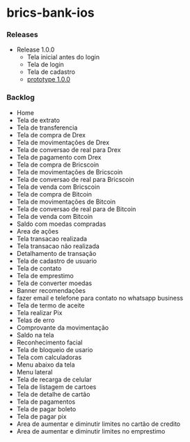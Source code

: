 # brics-bank-ios

### Releases

+ Release 1.0.0
    + Tela inicial antes do login
    + Tela de login
    + Tela de cadastro
    + [prototype 1.0.0](https://viewer.diagrams.net/?tags=%7B%7D&lightbox=1&highlight=0000ff&edit=_blank&layers=1&nav=1&dark=auto#R%3Cmxfile%3E%3Cdiagram%20name%3D%22P%C3%A1gina-1%22%20id%3D%22tZhtIimfVObB4_Rv3gzG%22%3EzZlNc9owEIZ%2FDccwtgU2HAn5OqSTdJhO2t4UW7HVsS1GloPpr6%2BE5A9ZgtA2GC6JtJYW69lX2hWMwDKr7ilcJ19IhNKR50TVCNyMPG8e%2BPyvMGylYRrMpCGmOJImtzWs8G%2BkjI6yljhChTaQEZIyvNaNIclzFDLNBiklG33YG0n1T13DGBmGVQhT0%2FqCI5ZI68wLWvsDwnFSf7Lrz%2BWTDNaD1UqKBEZk0zGB2xFYUkKYbGXVEqWCXc1Fzrvb87R5MYpydsyEn1uP4iTI7%2Bae7z29kG9LEl0pL%2B8wLdWC1cuybU2AkjKPkHDijMD1JsEMrdYwFE83POTclrAs5T2XN5U7RBmq9r6n26yeqwaRDDG65UPqCTUwpRhfdTctfre2JR30XqCMUIU8bly3VHhDgfkLSJ4BaRGiooBUgCqhVB%2BDB8i5w5ADOjlvakE3saE7FTlgkPtaIkoEJiTohSnma0OXR252bnITi%2BYYoQYpfqqsRbPMUjkAXAsSmJ9gj%2FAVpc%2BkwAyTnA95JYyRrDNgkeJYPGCkR5SULMU5WjZnqvNJmGdTDXOz1TuYgYWyfyrKU4Py49P9kwGZr5jphKBCFwr5UgvTDEeRmG4Vr36kDnNm2o5McCqu%2FuWlFeBfWlpxj0i%2BHQZN%2FSB4RbBIGnjHi7E%2BLbIqFtXaWFZInvwv3Ao4ztgXTcFtIty%2FpXj9oF4iJyxMPk%2B3RlCmR%2Bn2ZKeua0n1McpDfCi5D6TfoHd2uhYB2w7P08Eys%2FvygzroTKhse31YVGY6X6E8uTxU3vlVZebkttq%2BjDobBP9YLZ4s37oXmHA9V5cWsFEaOOMGprbeYT5agtEigGZxPbSw%2BI1NT4e23TissGYGsZC7bonxLZntrnOlaK%2Ffzi%2B73lVuYrljDHyizS9wc%2FYpTWZnplQ7PkTp%2F2%2B2%2FQL4FRY4HFcn2LtgburOGxSoyQ9FMVqpLqEsITHJYXrbWns303bMIxEkdwh%2FIca26otaWDKiA0YVZt877R%2FC1ZhXGbJ7UynXu8627uR8wWLWlTN2eA2uLHLuxAe1oZ2962nTnxHFHJy4%2F3RuJ2LFhwPKAZGShujQBpbjGKQxYgfG%2BXaBUJRCht%2F19%2Fj8cJslphn%2FPFrIm95NmMKCS18Pnh59eyhnfnA4lrzTj0UTX2c81YL7QWDPEEN3TxA7u3hq2cW17ehYq094JpivZG9lCfrffMl1qlmtYgxHk94XQsDtOZIgDEc76TXLtqmRd9vfLOTw9ocfcPsH%3C%2Fdiagram%3E%3C%2Fmxfile%3E#%7B%22pageId%22%3A%22tZhtIimfVObB4_Rv3gzG%22%7D)

### Backlog
+ Home
+ Tela de extrato
+ Tela de transferencia
+ Tela de compra de Drex
+ Tela de movimentações de Drex
+ Tela de conversao de real para Drex
+ Tela de pagamento com Drex
+ Tela de compra de Bricscoin
+ Tela de movimentações de Bricscoin
+ Tela de conversao de real para Bricscoin
+ Tela de venda com Bricscoin
+ Tela de compra de Bitcoin
+ Tela de movimentações de Bitcoin
+ Tela de conversao de real para de Bitcoin
+ Tela de venda com Bitcoin
+ Saldo com moedas compradas
+ Area de ações
+ Tela transacao realizada
+ Tela transacao não realizada
+ Detalhamento de transação
+ Tela de cadastro de usuario
+ Tela de contato
+ Tela de emprestimo
+ Tela de converter moedas
+ Banner recomendações
+ fazer email e telefone para contato no whatsapp business
+ Tela de termo de aceite
+ Tela realizar Pix
+ Telas de erro
+ Comprovante da movimentação
+ Saldo na tela
+ Reconhecimento facial
+ Tela de bloqueio de usario
+ Tela com calculadoras
+ Menu abaixo da tela
+ Menu lateral
+ Tela de recarga de celular
+ Tela de listagem de cartoes
+ Tela de detalhe de cartão
+ Tela de pagamentos
+ Tela de pagar boleto
+ Tela de pagar pix
+ Area de aumentar e diminutir limites no cartão de credito
+ Area de aumentar e diminutir limites no emprestimo


